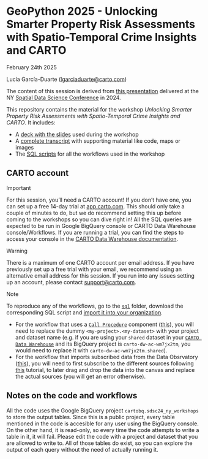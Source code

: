 # GeoPython 2025 - Unlocking Smarter Property Risk Assessments with Spatio-Temporal Crime Insights and CARTO

February 24th 2025

Lucía García-Duarte (lgarciaduarte@carto.com)

The content of this session is derived from [this presentation](https://github.com/CartoDB/research-public/tree/master/sdsc24-ny-workshop) delivered at the NY [Spatial Data Science Conference](https://spatial-data-science-conference.com/) in 2024.

This repository contains the material for the workshop *Unlocking Smarter Property Risk Assessments with Spatio-Temporal Crime Insights and CARTO*. It includes:

- A [deck with the slides](/geopython25-workshop/materials/deck.pdf) used during the workshop
- A [complete transcript](/geopython25-workshop/materials/README.md) with supporting material like code, maps or images
- The [SQL scripts](/geopython25-workshop/sql) for all the workflows used in the workshop

## CARTO account

> [!IMPORTANT]
> For this session, you’ll need a CARTO account! If you don’t have one, you can set up a free 14-day trial at [app.carto.com](app.carto.com). This should only take a couple of minutes to do, but we do recommend setting this up before coming to the workshops so you can dive right in! All the SQL queries are expected to be run in Google BigQuery console or CARTO Data Warehouse console/Workflows. If you are running a trial, you can find the steps to access your console in the [CARTO Data Warehouse documentation](https://docs.carto.com/carto-user-manual/connections/carto-data-warehouse).

> [!WARNING]
> There is a maximum of one CARTO account per email address. If you have previously set up a free trial with your email, we recommend using an alternative email address for this session. If you run into any issues setting up an account, please contact support@carto.com.

> [!NOTE]
> To reproduce any of the workflows, go to the [`sql`](/geopython25-workshop/sql) folder, download the corresponding SQL script and [import it into your organization](https://docs.carto.com/carto-user-manual/workflows/sharing-workflows#import-a-workflow-from-a-sql-file).
> - For the workflow that uses a [`Call Procedure`](https://docs.carto.com/carto-user-manual/workflows/components/custom#call-procedure) component ([this](/geopython25-workshop/sql/(2:)%20GeoPython25%20-%20Unlocking%20Smarter%20Property%20Risk%20Assessments%20with%20Spatio-Temporal%20Crime%20Insights%20and%20CARTO.sql)), you will need to replace the dummy `<my-project>.<my-dataset>` with your project and dataset name (e.g. if you are using your `shared` dataset in your [`CARTO Data Warehouse`](https://docs.carto.com/carto-user-manual/connections/carto-data-warehouse) and its BigQuery project is `carto-dw-ac-wm7jx2tm`, you would need to replace it with `carto-dw-ac-wm7jx2tm.shared`).
> - For the workflow that imports subscribed data from the Data Obsrvatory ([this](/geopython25-workshop/sql/(1:)%20GeoPython25%20-%20Unlocking%20Smarter%20Property%20Risk%20Assessments%20with%20Spatio-Temporal%20Crime%20Insights%20and%20CARTO.sql)), you will need to first subscribe to the different sources following [this](https://docs.carto.com/carto-user-manual/data-observatory/subscribing-to-public-and-premium-datasets) tutorial, to later drag and drop the data into the canvas and replace the actual sources (you will get an error otherwise).

## Notes on the code and workflows

All the code uses the Google BigQuery project `cartobq.sdsc24_ny_workshops` to store the output tables. Since this is a public project, every table mentioned in the code is accesible for any user using the BigQuery console. On the other hand, it is read-only, so every time the code attempts to write a table in it, it will fail. Please edit the code with a project and dataset that you are allowed to write to. All of those tables do exist, so you can explore the output of each query without the need of actually running it.

